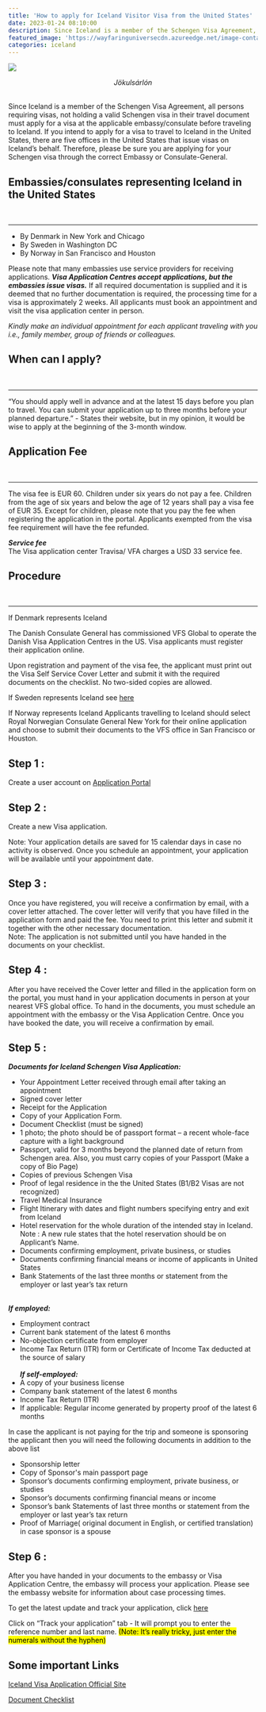 ```yaml
---
title: 'How to apply for Iceland Visitor Visa from the United States'
date: 2023-01-24 08:10:00
description: Since Iceland is a member of the Schengen Visa Agreement, all persons requiring visas, not holding a valid Schengen visa in their travel document, must apply for a visa at the applicable embassy/consulate before traveling to Iceland. If you intend to apply for a visa to travel to Iceland in the United States, there are five offices in the United States that issue visas on Iceland’s behalf. Please be sure you are applying for your Schengen visa through the correct Embassy or Consulate-General.
featured_image: 'https://wayfaringuniversecdn.azureedge.net/image-container/thumbnails/iceland/icelandvisitorvisathumbnail.jpg'
categories: iceland
---
```


![]({{site.data.settings.basic_settings.cdn_url}}/iceland/jokusarlon.jpg)
*<center class="image-caption">Jökulsárlón</center>*
<br>

Since Iceland is a member of the Schengen Visa Agreement, all persons requiring visas, not holding a valid Schengen visa in their travel document must apply for a visa at the applicable embassy/consulate before traveling to Iceland. If you intend to apply for a visa to travel to Iceland in the United States, there are five offices in the United States that issue visas on Iceland’s behalf. Therefore, please be sure you are applying for your Schengen visa through the correct Embassy or Consulate-General.

## Embassies/consulates representing Iceland in the United States
<br>

---
* By Denmark in New York and Chicago
* By Sweden in Washington DC
* By Norway in San Francisco and Houston

Please note that many embassies use service providers for receiving applications. ***Visa Application Centres accept applications, but the embassies issue visas.*** If all required documentation is supplied and it is deemed that no further documentation is required, the processing time for a visa is approximately 2 weeks. All applicants must book an appointment and visit the visa application center in person.

*Kindly make an individual appointment for each applicant traveling with you i.e., family member, group of friends or colleagues.*

## When can I apply?
<br>

---
“You should apply well in advance and at the latest 15 days before you plan to travel. You can submit your application up to three months before your planned departure.” - States their website, but in my opinion, it would be wise to apply at the beginning of the 3-month window.

## Application Fee
<br>

---
The visa fee is EUR 60. Children under six years do not pay a fee. Children from the age of six years and below the age of 12 years shall pay a visa fee of EUR 35. Except for children, please note that you pay the fee when registering the application in the portal. Applicants exempted from the visa fee requirement will have the fee refunded.

***Service fee***<br>
The Visa application center Travisa/ VFA charges a USD 33 service fee.

## Procedure
<br>

---
If Denmark represents Iceland

The Danish Consulate General has commissioned VFS Global to operate the Danish Visa Application Centres in the US. Visa applicants must register their application online.

Upon registration and payment of the visa fee, the applicant must print out the Visa Self Service Cover Letter and submit it with the required documents on the checklist. No two-sided copies are allowed.

If Sweden represents Iceland
see [here](http://www.vfsglobal.se/USA/how-to-apply.html)

If Norway represents Iceland
Applicants travelling to Iceland should select Royal Norwegian Consulate General New York for their online application and choose to submit their documents to the VFS office in San Francisco or Houston.


## Step 1 :

Create a user account on [Application Portal](https://selfservice.udi.no/?epslanguage=en-GB)


## Step 2 :

Create a new Visa application.

Note: Your application details are saved for 15 calendar days in case no activity is observed. Once you schedule an appointment, your application will be available until your appointment date.

## Step 3 :

Once you have registered, you will receive a confirmation by email, with a cover letter attached. The cover letter will verify that you have filled in the application form and paid the fee. You need to print this letter and submit it together with the other necessary documentation. <br>
Note: The application is not submitted until you have handed in the documents on your checklist.

## Step 4 :

After you have received the Cover letter and filled in the application form on the portal, you must hand in your application documents in person at your nearest VFS global office. To hand in the documents, you must schedule an appointment with the embassy or the Visa Application Centre. Once you have booked the date, you will receive a confirmation by email.

## Step 5 :

***Documents for Iceland Schengen Visa Application:***<br>
* Your Appointment Letter received through email after taking an appointment
* Signed cover letter
* Receipt for the Application
* Copy of your Application Form.
* Document Checklist (must be signed)
* 1 photo; the photo should be of passport format – a recent whole-face capture with a light background
* Passport, valid for 3 months beyond the planned date of return from Schengen area. Also, you must carry copies of your Passport (Make a copy of Bio Page)
* Copies of previous Schengen Visa
* Proof of legal residence in the the United States (B1/B2 Visas are not recognized)
* Travel Medical Insurance
* Flight Itinerary with dates and flight numbers specifying entry and exit from Iceland
* Hotel reservation for the whole duration of the intended stay in Iceland. <br>Note : A new rule states that the hotel reservation should be on Applicant’s Name.
* Documents confirming employment, private business, or studies
* Documents confirming financial means or income of applicants in United States
* Bank Statements of the last three months or statement from the employer or last year’s tax return<br><br>

***If employed:***<br>
* Employment contract
* Current bank statement of the latest 6 months
* No-objection certificate from employer
* Income Tax Return (ITR) form or Certificate of Income Tax deducted at the source of salary<br><br>
***If self-employed:***<br>
* A copy of your business license
* Company bank statement of the latest 6 months
* Income Tax Return (ITR)
* If applicable: Regular income generated by property proof of the latest 6 months<br>

In case the applicant is not paying for the trip and someone is sponsoring the applicant then you will need the following documents in addition to the above list<br>

* Sponsorship letter<br>
* Copy of Sponsor's main passport page<br>
* Sponsor’s documents confirming employment, private business, or studies<br>
* Sponsor’s documents confirming financial means or income<br>
* Sponsor’s bank Statements of last three months or statement from the employer or last year’s tax return<br>
* Proof of Marriage( original document in English, or certified translation) in case sponsor is a spouse<br>

## Step 6 :

After you have handed in your documents to the embassy or Visa Application Centre, the embassy will process your application. Please see the embassy website for information about case processing times.


To get the latest update and track your application, click
[here](https://www.vfsvisaonline.com/Global-Passporttracking/Track/Index?q=shSA0YnE4pLF9Xzwon/x/D7iv2ugvZ5d5YCUV9wLJWrdDcjkcpEENphCS4hK2HcQ1xsbbhtF/U6HLRmSZcyVgqvR6EV6IBxazDpDpX7VgGk=)

Click on “Track your application” tab - It will prompt you to enter the reference number and last name. <mark>(Note: It’s really tricky, just enter the numerals without the hyphen)</mark>


## Some important Links


[Iceland Visa Application Official Site](http://www.utl.is/index.php/en/visas)


[Document Checklist](https://www.norway.no/contentassets/a7bc30faaf4144788590ef48e8a7c750/document-checklist-visitors-visa.pdf)
